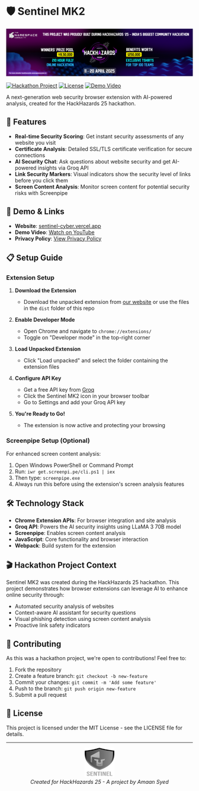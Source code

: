 # 🛡️ Sentinel MK2

![github-submission-banner](site/images/hackhazards-banner.png)

[![Hackathon Project](https://img.shields.io/badge/Hackathon-HackHazards%2025-blueviolet)](https://sentinel-cyber.vercel.app)
[![License](https://img.shields.io/badge/License-MIT-blue.svg)](LICENSE)
[![Demo Video](https://img.shields.io/badge/Demo-YouTube-red)](https://youtu.be/U0GpWONDVRU)

A next-generation web security browser extension with AI-powered analysis, created for the HackHazards 25 hackathon.

## 🌟 Features

- **Real-time Security Scoring**: Get instant security assessments of any website you visit
- **Certificate Analysis**: Detailed SSL/TLS certificate verification for secure connections
- **AI Security Chat**: Ask questions about website security and get AI-powered insights via Groq API
- **Link Security Markers**: Visual indicators show the security level of links before you click them
- **Screen Content Analysis**: Monitor screen content for potential security risks with Screenpipe

## 🚀 Demo & Links

- **Website**: [sentinel-cyber.vercel.app](https://sentinel-cyber.vercel.app)
- **Demo Video**: [Watch on YouTube](https://youtu.be/U0GpWONDVRU)
- **Privacy Policy**: [View Privacy Policy](https://sentinel-cyber.vercel.app/privacy.html)

## 📋 Setup Guide

### Extension Setup

1. **Download the Extension**
   - Download the unpacked extension from [our website](https://sentinel-cyber.vercel.app/download.html) or use the files in the `dist` folder of this repo

2. **Enable Developer Mode**
   - Open Chrome and navigate to `chrome://extensions/` 
   - Toggle on "Developer mode" in the top-right corner

3. **Load Unpacked Extension**
   - Click "Load unpacked" and select the folder containing the extension files

4. **Configure API Key**
   - Get a free API key from [Groq](https://console.groq.com/)
   - Click the Sentinel MK2 icon in your browser toolbar
   - Go to Settings and add your Groq API key

5. **You're Ready to Go!**
   - The extension is now active and protecting your browsing

### Screenpipe Setup (Optional)

For enhanced screen content analysis:

1. Open Windows PowerShell or Command Prompt
2. Run: `iwr get.screenpi.pe/cli.ps1 | iex`
3. Then type: `screenpipe.exe`
4. Always run this before using the extension's screen analysis features

## 🛠️ Technology Stack

- **Chrome Extension APIs**: For browser integration and site analysis
- **Groq API**: Powers the AI security insights using LLaMA 3 70B model
- **Screenpipe**: Enables screen content analysis
- **JavaScript**: Core functionality and browser interaction
- **Webpack**: Build system for the extension

## 🎬 Hackathon Project Context

Sentinel MK2 was created during the HackHazards 25 hackathon. This project demonstrates how browser extensions can leverage AI to enhance online security through:

- Automated security analysis of websites
- Context-aware AI assistant for security questions
- Visual phishing detection using screen content analysis
- Proactive link safety indicators

## 📝 Contributing

As this was a hackathon project, we're open to contributions! Feel free to:

1. Fork the repository
2. Create a feature branch: `git checkout -b new-feature`
3. Commit your changes: `git commit -m 'Add some feature'`
4. Push to the branch: `git push origin new-feature`
5. Submit a pull request

## 📄 License

This project is licensed under the MIT License - see the LICENSE file for details.

---

<p align="center">
  <a href="https://sentinel-cyber.vercel.app">
    <img src="site/images/sentinel-logo.png" alt="Sentinel Logo" width="80" height="80">
  </a>
  <br>
  <i>Created for HackHazards 25 - A project by Amaan Syed</i>
</p>
